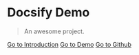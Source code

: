 # Docsify Demo


> An awesome project.

[Go to Introduction](#introduction)
[Go to Demo](#demo)
[Go to Github](https://github.com/yxy-tom/docsify-demo)